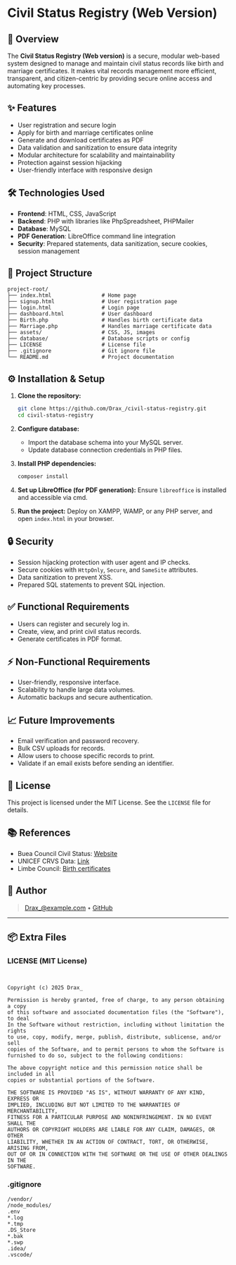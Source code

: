 # Civil Status Registry (Web Version)

&#x20;&#x20;

## 📌 Overview

The **Civil Status Registry (Web version)** is a secure, modular web-based system designed to manage and maintain civil status records like birth and marriage certificates. It makes vital records management more efficient, transparent, and citizen-centric by providing secure online access and automating key processes.

## ✨ Features

- User registration and secure login
- Apply for birth and marriage certificates online
- Generate and download certificates as PDF
- Data validation and sanitization to ensure data integrity
- Modular architecture for scalability and maintainability
- Protection against session hijacking
- User-friendly interface with responsive design

## 🛠️ Technologies Used

- **Frontend**: HTML, CSS, JavaScript 
- **Backend**: PHP with libraries like PhpSpreadsheet, PHPMailer
- **Database**: MySQL
- **PDF Generation**: LibreOffice command line integration
- **Security**: Prepared statements, data sanitization, secure cookies, session management

## 📂 Project Structure

```
project-root/
├── index.html                # Home page
├── signup.html               # User registration page
├── login.html                # Login page
├── dashboard.html            # User dashboard
├── Birth.php                 # Handles birth certificate data
├── Marriage.php              # Handles marriage certificate data
├── assets/                   # CSS, JS, images
├── database/                 # Database scripts or config
├── LICENSE                   # License file
├── .gitignore                # Git ignore file
└── README.md                 # Project documentation
```

## ⚙️ Installation & Setup

1. **Clone the repository:**

   ```bash
   git clone https://github.com/Drax_/civil-status-registry.git
   cd civil-status-registry
   ```

2. **Configure database:**

   - Import the database schema into your MySQL server.
   - Update database connection credentials in PHP files.

3. **Install PHP dependencies:**

   ```bash
   composer install
   ```

4. **Set up LibreOffice (for PDF generation):** Ensure `libreoffice` is installed and accessible via cmd.

5. **Run the project:** Deploy on XAMPP, WAMP, or any PHP server, and open `index.html` in your browser.

## 🔒 Security

- Session hijacking protection with user agent and IP checks.
- Secure cookies with `HttpOnly`, `Secure`, and `SameSite` attributes.
- Data sanitization to prevent XSS.
- Prepared SQL statements to prevent SQL injection.

## ✅ Functional Requirements

- Users can register and securely log in.
- Create, view, and print civil status records.
- Generate certificates in PDF format.

## ⚡ Non-Functional Requirements

- User-friendly, responsive interface.
- Scalability to handle large data volumes.
- Automatic backups and secure authentication.

## 📈 Future Improvements

- Email verification and password recovery.
- Bulk CSV uploads for records.
- Allow users to choose specific records to print.
- Validate if an email exists before sending an identifier.

## 📃 License

This project is licensed under the MIT License. See the `LICENSE` file for details.

## 📚 References

- Buea Council Civil Status: [Website](https://bueacouncil.com/?page_id=6825)
- UNICEF CRVS Data: [Link](https://data.unicef.org/crvs/cameroon/)
- Limbe Council: [Birth certificates](http://www.limbe.cm/birth-certificates.html)

## 🙌 Author

>  [Drax_@example.com](mailto\:80drax80@gmail.com) • [GitHub](https://github.com/Drax_)

---

## 📦 Extra Files

### LICENSE (MIT License)

```


Copyright (c) 2025 Drax_

Permission is hereby granted, free of charge, to any person obtaining a copy
of this software and associated documentation files (the "Software"), to deal
In the Software without restriction, including without limitation the rights
to use, copy, modify, merge, publish, distribute, sublicense, and/or sell
copies of the Software, and to permit persons to whom the Software is
furnished to do so, subject to the following conditions:

The above copyright notice and this permission notice shall be included in all
copies or substantial portions of the Software.

THE SOFTWARE IS PROVIDED "AS IS", WITHOUT WARRANTY OF ANY KIND, EXPRESS OR
IMPLIED, INCLUDING BUT NOT LIMITED TO THE WARRANTIES OF MERCHANTABILITY,
FITNESS FOR A PARTICULAR PURPOSE AND NONINFRINGEMENT. IN NO EVENT SHALL THE
AUTHORS OR COPYRIGHT HOLDERS ARE LIABLE FOR ANY CLAIM, DAMAGES, OR OTHER
LIABILITY, WHETHER IN AN ACTION OF CONTRACT, TORT, OR OTHERWISE, ARISING FROM,
OUT OF OR IN CONNECTION WITH THE SOFTWARE OR THE USE OF OTHER DEALINGS IN THE
SOFTWARE.
```

### .gitignore

```
/vendor/
/node_modules/
.env
*.log
*.tmp
.DS_Store
*.bak
*.swp
.idea/
.vscode/
```
